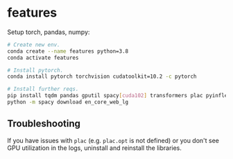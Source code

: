 # features

Setup torch, pandas, numpy:

```bash
# Create new env.
conda create --name features python=3.8
conda activate features

# Install pytorch.
conda install pytorch torchvision cudatoolkit=10.2 -c pytorch

# Install further reqs.
pip install tqdm pandas gputil spacy[cuda102] transformers plac pyinflect
python -m spacy download en_core_web_lg
```

## Troubleshooting

If you have issues with `plac` (e.g. `plac.opt` is not defined) or you don't see GPU utilization in the logs, uninstall and reinstall the libraries.
